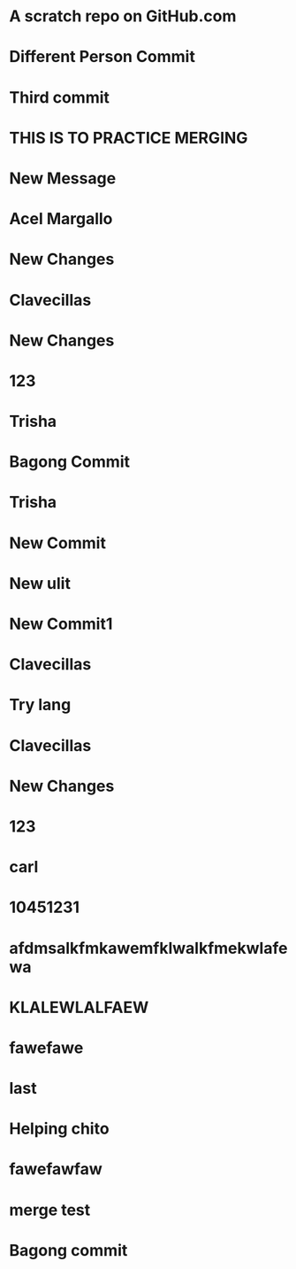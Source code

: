# A scratch repo on GitHub.com
# Different Person Commit
# Third commit
# THIS IS TO PRACTICE MERGING
# New Message
# Acel Margallo
# New Changes 
# Clavecillas
# New Changes 
# 123
# Trisha
# Bagong Commit
# Trisha
# New Commit
# New ulit
# New Commit1
# Clavecillas 
# Try lang
# Clavecillas
# New Changes 
# 123
# carl
# 10451231
# afdmsalkfmkawemfklwalkfmekwlafewa
# KLALEWLALFAEW
# fawefawe
# last
# Helping chito
# fawefawfaw
# merge test
# Bagong commit 

